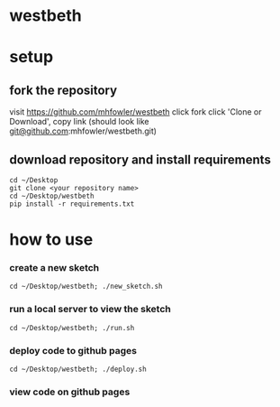 # westbeth

# setup

## fork the repository
visit https://github.com/mhfowler/westbeth
click fork
click 'Clone or Download', copy link (should look like git@github.com:mhfowler/westbeth.git)

## download repository and install requirements
```
cd ~/Desktop
git clone <your repository name> 
cd ~/Desktop/westbeth
pip install -r requirements.txt
```

# how to use

### create a new sketch
```cd ~/Desktop/westbeth; ./new_sketch.sh```

### run a local server to view the sketch 
```cd ~/Desktop/westbeth; ./run.sh```

### deploy code to github pages
```cd ~/Desktop/westbeth; ./deploy.sh```

### view code on github pages
